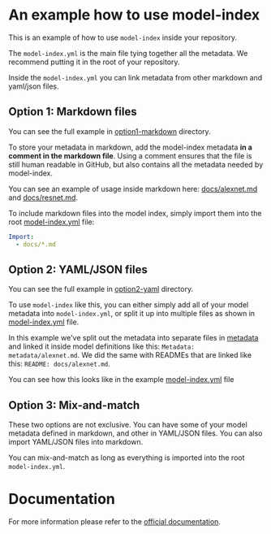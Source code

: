 # An example how to use model-index

This is an example of how to use `model-index` inside your repository. 

The `model-index.yml` is the main file tying together all the metadata. We recommend putting it in the root
of your repository. 

Inside the `model-index.yml` you can link metadata from other markdown and yaml/json files. 

## Option 1: Markdown files

You can see the full example in [option1-markdown](option1-markdown) directory. 

To store your metadata in markdown, add the model-index metadata **in a comment in the markdown file**. 
Using a comment ensures that the file is still human readable in GitHub, but also contains all the metadata needed by model-index. 

You can see an example of usage inside markdown here: [docs/alexnet.md](https://raw.githubusercontent.com/paperswithcode/model-index/main/examples/option1-markdown/docs/alexnet.md)
and [docs/resnet.md](https://raw.githubusercontent.com/paperswithcode/model-index/main/examples/option1-markdown/docs/resnet.md).  

To include markdown files into the model index, simply import them into the root [model-index.yml](https://github.com/paperswithcode/model-index/blob/main/examples/option1-markdown/model-index.yml) file:

```yaml
Import:
  - docs/*.md
```

## Option 2: YAML/JSON files

You can see the full example in [option2-yaml](option2-yaml) directory.

To use `model-index` like this, you can either simply add all of your model metadata into `model-index.yml`,
or split it up into multiple files as shown in [model-index.yml](https://github.com/paperswithcode/model-index/blob/main/examples/option2-yaml/model-index.yml) file.

In this example we've split out the metadata into separate files in [metadata](option2-yaml/metadata) and
linked it inside model definitions like this: `Metadata: metadata/alexnet.md`. We did the same with READMEs that
are linked like this: `README: docs/alexnet.md`.  

You can see how this looks like in the example [model-index.yml](https://github.com/paperswithcode/model-index/blob/main/examples/option2-yaml/model-index.yml) file

## Option 3: Mix-and-match

These two options are not exclusive. You can have some of your model metadata defined in markdown, and other
in YAML/JSON files. You can also import YAML/JSON files into markdown. 

You can mix-and-match as long as everything is imported into the root `model-index.yml`.

# Documentation

For more information please refer to the [official documentation](https://model-index.readthedocs.io/en/latest/). 